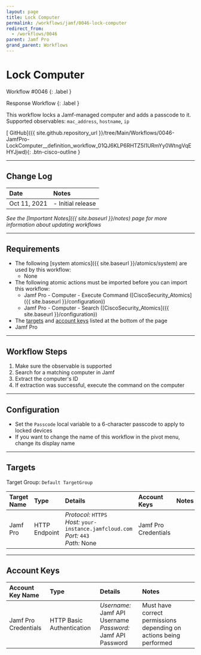 ```yaml
---
layout: page
title: Lock Computer
permalink: /workflows/jamf/0046-lock-computer
redirect_from:
  - /workflows/0046
parent: Jamf Pro
grand_parent: Workflows
---
```


# Lock Computer
<div markdown="1">
Workflow #0046
{: .label }

Response Workflow
{: .label }
</div>

This workflow locks a Jamf-managed computer and adds a passcode to it. Supported observables: `mac_address`, `hostname`, `ip`

[<i class="fab fa-github mr-1"></i> GitHub]({{ site.github.repository_url }}/tree/Main/Workflows/0046-JamfPro-LockComputer__definition_workflow_01QJ6KLP6RHTZ5I1URmYy0WtngVqEHYJjwd){: .btn-cisco-outline }

---

## Change Log

| Date | Notes |
|:-----|:------|
| Oct 11, 2021 | - Initial release |

_See the [Important Notes]({{ site.baseurl }}/notes) page for more information about updating workflows_

---

## Requirements
* The following [system atomics]({{ site.baseurl }}/atomics/system) are used by this workflow:
	* None
* The following atomic actions must be imported before you can import this workflow:
	* Jamf Pro - Computer - Execute Command ([CiscoSecurity_Atomics]({{ site.baseurl }}/configuration))
	* Jamf Pro - Computer - Search ([CiscoSecurity_Atomics]({{ site.baseurl }}/configuration))
* The [targets](#targets) and [account keys](#account-keys) listed at the bottom of the page
* Jamf Pro

---

## Workflow Steps
1. Make sure the observable is supported
1. Search for a matching computer in Jamf
1. Extract the computer's ID
1. If extraction was successful, execute the command on the computer

---

## Configuration
* Set the `Passcode` local variable to a 6-character passcode to apply to locked devices
* If you want to change the name of this workflow in the pivot menu, change its display name

---

## Targets
Target Group: `Default TargetGroup`

| Target Name | Type | Details | Account Keys | Notes |
|:------------|:-----|:--------|:-------------|:------|
| Jamf Pro | HTTP Endpoint | _Protocol:_ `HTTPS`<br />_Host:_ `your-instance.jamfcloud.com`<br />_Port:_ `443`<br />_Path:_ None | Jamf Pro Credentials | |

---

## Account Keys

| Account Key Name | Type | Details | Notes |
|:-----------------|:-----|:--------|:------|
| Jamf Pro Credentials | HTTP Basic Authentication | _Username:_ Jamf API Username<br />_Password:_ Jamf API Password | Must have correct permissions depending on actions being performed |
